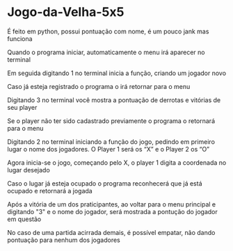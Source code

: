# Jogo-da-Velha-5x5
É feito em python, possui pontuação com nome, é um pouco jank mas funciona


Quando o programa iniciar, automaticamente o menu irá aparecer no terminal

Em seguida digitando 1 no terminal inicia a função, criando um jogador novo 

Caso já esteja registrado o programa o irá retornar para o menu

Digitando 3 no terminal você mostra a pontuação de derrotas e vitórias de seu player

Se o player não ter sido cadastrado previamente o programa o retornará para o menu

Digitando 2 no terminal iniciando a função do jogo, pedindo em primeiro lugar o nome dos
jogadores. O Player 1 será os “X” e o Player 2 os “O”

Agora inicia-se o jogo, começando pelo X, o player 1 digita a coordenada no lugar desejado

Caso o lugar já esteja ocupado o programa reconhecerá que já está ocupado e retornará a
jogada

Após a vitória de um dos praticipantes, ao voltar para o menu principal e digitando "3" e 
o nome do jogador, será mostrada a pontução do jogador em questão

No caso de uma partida acirrada demais, é possível empatar, não dando pontuação para nenhum
dos jogadores
